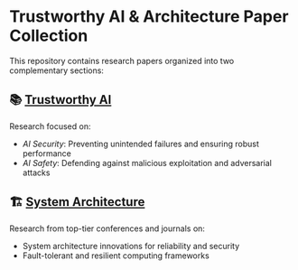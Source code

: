 # Trustworthy AI & Architecture Paper Collection

This repository contains research papers organized into two complementary sections:

## 📚 [Trustworthy AI](trustworthy-ai.md)

Research focused on:

- *AI Security*: Preventing unintended failures and ensuring robust performance
- *AI Safety*: Defending against malicious exploitation and adversarial attacks

## 🏗️ [System Architecture](system-architecture.md)

Research from top-tier conferences and journals on:

- System architecture innovations for reliability and security
- Fault-tolerant and resilient computing frameworks
